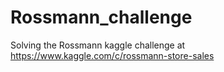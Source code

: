 # Rossmann_challenge
Solving the Rossmann kaggle challenge at https://www.kaggle.com/c/rossmann-store-sales
